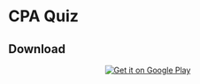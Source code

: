 # CPA Quiz

## Download

<p align="center">
  <a href='https://play.google.com/store/apps/details?id=com.cpa.cpa_word_problem&pcampaignid=pcampaignidMKT-Other-global-all-co-prtnr-py-PartBadge-Mar2515-1'><img alt='Get it on Google Play' src='https://play.google.com/intl/en_us/badges/static/images/badges/en_badge_web_generic.png'/></a>
</p>
 